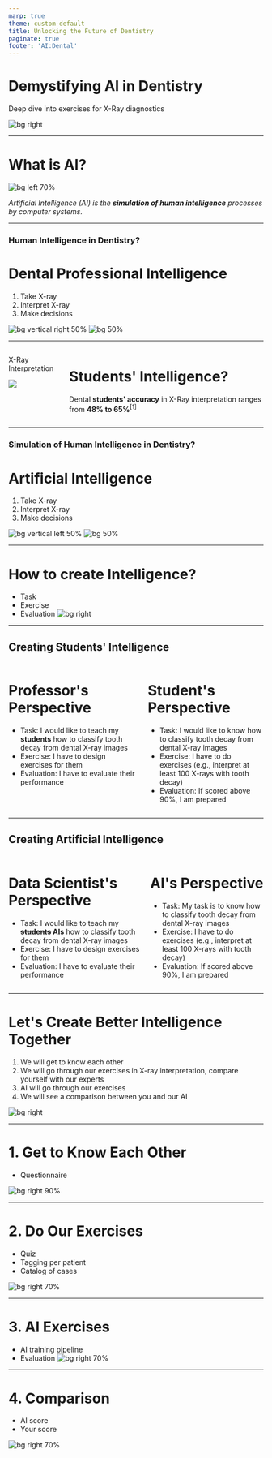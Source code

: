 ```yaml
---
marp: true
theme: custom-default
title: Unlocking the Future of Dentistry
paginate: true
footer: 'AI:Dental'
---
```


<!-- _paginate: skip -->
# Demystifying **AI** in Dentistry 
Deep dive into exercises for X-Ray diagnostics
<!--
- Welcome students to the session.
- Brief overview of the agenda. 
-->

![bg right](img/mascot/AID_2.svg)

---

<!-- Understanding AI in Diagnostics -->
# What is **AI**?

![bg left 70%](img/mascot/AID_1.svg)

*Artificial Intelligence (AI) is the **simulation of human intelligence** processes by computer systems.*

---

### **Human Intelligence** in Dentistry?
# Dental Professional Intelligence
1. Take X-ray
2. Interpret X-ray
3. Make decisions

![bg vertical right 50%](img/mascot/AID_5.svg)
![bg 50%](img/mascot/AID_6.svg)


---

<!-- _footer: "1. 2022 Evaluation of radiographic interpretation skills of undergraduate dental students studying in a dental college of Punjab, India – A comparative study" -->
<div class="columns">
<div class="aid">

X-Ray Interpretation
<!-- ![](img/qexample.png) -->
![](img/pdentits-answers-H.png)
</div>
<div>

#
#
#
# Students' Intelligence?
Dental **students' accuracy** in X-Ray interpretation ranges from **48% to 65%**<sup>[1]</sup>

</div>
</div>

---

### **Simulation** of **Human Intelligence** in Dentistry?
# Artificial Intelligence
1. Take X-ray
2. Interpret X-ray
3. Make decisions

![bg vertical left 50%](img/mascot/AID_5.svg)
![bg 50%](img/mascot/AID_6.svg)

---

# How to create Intelligence?
- Task
- Exercise
- Evaluation
![bg right](img/mascot/AID_4.svg)

---

## Creating Students' Intelligence

<div class="columns"><div>

# Professor's Perspective
* Task: I would like to teach my **students** how to classify tooth decay from dental X-ray images
* Exercise: I have to design exercises for them
* Evaluation: I have to evaluate their performance

</div><div>

# Student's Perspective
* Task: I would like to know how to classify tooth decay from dental X-ray images
* Exercise: I have to do exercises (e.g., interpret at least 100 X-rays with tooth decay)
* Evaluation: If scored above 90%, I am prepared

</div></div>

---

## Creating Artificial Intelligence

<div class="columns"><div>

# Data Scientist's Perspective
- Task: I would like to teach my **~~students~~ AIs** how to classify tooth decay from dental X-ray images
- Exercise: I have to design exercises for them
- Evaluation: I have to evaluate their performance

</div><div>

# AI's Perspective
- Task: My task is to know how to classify tooth decay from dental X-ray images
- Exercise: I have to do exercises (e.g., interpret at least 100 X-rays with tooth decay)
- Evaluation: If scored above 90%, I am prepared

</div></div>

---

<!-- - Title: "Training Our AI: From Annotations to Classification" -->
# Let's Create Better Intelligence Together

1) We will get to know each other
2) We will go through our exercises in X-ray interpretation, compare yourself with our experts
3) AI will go through our exercises
4) We will see a comparison between you and our AI

![bg right](img/mascot/AID_7.svg)

---

# 1. Get to Know Each Other
- Questionnaire

![bg right 90%](img/edu_app.png)

---

# 2. Do Our Exercises
- Quiz
- Tagging per patient
- Catalog of cases

![bg right 70%](img/mascot/AID_14.svg)

---

# 3. AI Exercises
- AI training pipeline
- Evaluation
![bg right 70%](img/mascot/AID_13.svg)

---

# 4. Comparison
- AI score
- Your score

![bg right 70%](img/mascot/AID_9.svg)
